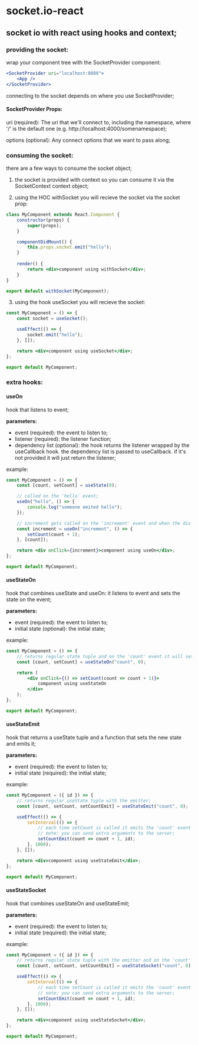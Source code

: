 # socket.io-react

## socket io with react using hooks and context;

### providing the socket:

wrap your component tree with the SocketProvider component:

```jsx
<SocketProvider uri="localhost:8080">
    <App />
</SocketProvider>
```

connecting to the socket depends on where you use SocketProvider;

#### SocketProvider Props:

uri (required): The uri that we'll connect to, including the namespace, where '/' is the default one (e.g. http://localhost:4000/somenamespace);

options (optional): Any connect options that we want to pass along;

### consuming the socket:

there are a few ways to consume the socket object;

1. the socket is provided with context so you can consume it via the SocketContext context object;

2. using the HOC withSocket you will recieve the socket via the socket prop:

```jsx
class MyComponent extends React.Component {
    constructor(props) {
        super(props);
    }

    componentDidMount() {
        this.props.socket.emit("hello");
    }
    
    render() {
        return <div>component using withSocket</div>;
    }
}

export default withSocket(MyComponent);
```

3. using the hook useSocket you will recieve the socket:

```jsx
const MyComponent = () => {
    const socket = useSocket();

    useEffect(() => {
        socket.emit("hello");
    }, []);

    return <div>component using useSocket</div>;
};

export default MyComponent;
```

### extra hooks:

#### useOn

hook that listens to event;

**parameters:**

-   event (required): the event to listen to;
-   listener (required): the listener function;
-   dependency list (optional): the hook returns the listener wrapped by the useCallback hook. the dependency list is passed to useCallback. if it's not provided it will just return the listener;

example:

```jsx
const MyComponent = () => {
    const [count, setCount] = useState(0);

    // called on the 'hello' event;
    useOn("hello", () => {
        console.log("someone emited hello");
    });

    // increment gets called on the 'increment' event and when the div is clicked;
    const increment = useOn("increment", () => {
        setCount(count + 1);
    }, [count]);

    return <div onClick={increment}>component using useOn</div>;
};

export default MyComponent;
```

#### useStateOn

hook that combines useState and useOn: it listens to event and sets the state on the event;

**parameters:**

-   event (required): the event to listen to;
-   initial state (optional): the initial state;

example:

```jsx
const MyComponent = () => {
    // returns regular state tuple and on the 'count' event it will set the state to the recieved argument;
    const [count, setCount] = useStateOn("count", 0);

    return (
        <div onClick={() => setCount(count => count + 1)}>
            component using useStateOn
        </div>
    );
};

export default MyComponent;
```

#### useStateEmit

hook that returns a useState tuple and a function that sets the new state and emits it;

**parameters:**

-   event (required): the event to listen to;
-   initial state (required): the initial state;

example:

```jsx
const MyComponent = ({ id }) => {
    // returns regular useState tuple with the emitter;
    const [count, setCount, setCountEmit] = useStateEmit("count", 0);

    useEffect(() => {
        setInterval(() => {
            // each time setCount is called it emits the 'count' event with the next state;
            // note: you can send extra arguments to the server;
            setCountEmit(count => count + 1, id);
        }, 1000);
    }, []);

    return <div>component using useStateEmit</div>;
};

export default MyComponent;
```

#### useStateSocket

hook that combines useStateOn and useStateEmit;

**parameters:**

-   event (required): the event to listen to;
-   initial state (required): the initial state;

example:

```jsx
const MyComponent = ({ id }) => {
    // returns regular state tuple with the emitter and on the 'count' event it will set the state to the recieved argument;
    const [count, setCount, setCountEmit] = useStateSocket("count", 0);

    useEffect(() => {
        setInterval(() => {
            // each time setCount is called it emits the 'count' event with the next state;
            // note: you can send extra arguments to the server;
            setCountEmit(count => count + 1, id);
        }, 1000);
    }, []);

    return <div>component using useStateSocket</div>;
};

export default MyComponent;
```
